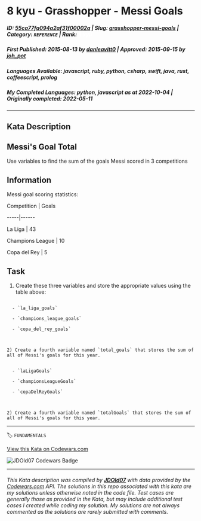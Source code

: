 # 8 kyu - Grasshopper - Messi Goals

##### **ID**: [55ca77fa094a2af31f00002a](https://www.codewars.com/kata/55ca77fa094a2af31f00002a) | **Slug**: [grasshopper-messi-goals](https://www.codewars.com/kata/55ca77fa094a2af31f00002a) | **Category**: `REFERENCE` | **Rank**: <span style="color:white">8 kyu</span>

##### **First Published**: 2015-08-13 ***by*** [danleavitt0](https://www.codewars.com/users/danleavitt0) | **Approved**: 2015-09-15 ***by*** [joh_pot](https://www.codewars.com/users/joh_pot)

##### **Languages Available**: javascript, ruby, python, csharp, swift, java, rust, coffeescript, prolog

##### **My Completed Languages**: python, javascript ***as at*** 2022-10-04 | **Originally completed**: 2022-05-11

---

## Kata Description


## Messi's Goal Total



Use variables to find the sum of the goals Messi scored in 3 competitions



## Information



Messi goal scoring statistics:



Competition | Goals

-----|------

La Liga | 43

Champions League | 10

Copa del Rey | 5



## Task



1) Create these three variables and store the appropriate values using the table above:



~~~if:python,ruby,rust,prolog

  - `la_liga_goals`  

  - `champions_league_goals`

  - `copa_del_rey_goals`



2) Create a fourth variable named `total_goals` that stores the sum of all of Messi's goals for this year.

~~~



~~~if:javascript,coffeescript,csharp,swift,java

  - `laLigaGoals`  

  - `championsLeagueGoals`

  - `copaDelReyGoals`

  

2) Create a fourth variable named `totalGoals` that stores the sum of all of Messi's goals for this year.

~~~  





---


🏷 `FUNDAMENTALS`


[View this Kata on Codewars.com](https://www.codewars.com/kata/55ca77fa094a2af31f00002a)

![](https://www.codewars.com/users/jdold07/badges/large "JDOld07 Codewars Badge")

---

###### *This Kata description was compiled by [**JDOld07**](https://tpstech.dev) with data provided by the [Codewars.com](https://www.codewars.com) API.  The solutions in this repo associated with this kata are my solutions unless otherwise noted in the code file.  Test cases are generally those as provided in the Kata, but may include additional test cases I created while coding my solution.  My solutions are not always commented as the solutions are rarely submitted with comments.*
